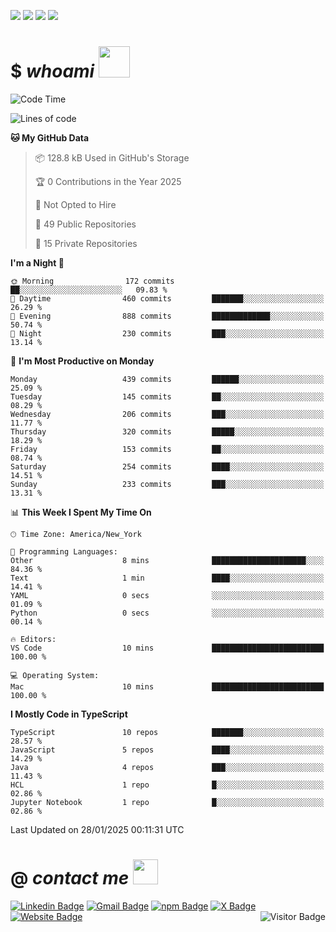 <a href="#"><img src="https://img.shields.io/badge/Full%20Stack-Developer-white?style=for-the-badge"></a>
<a href="#"><img src="https://img.shields.io/badge/DevOps-Engineer-white?style=for-the-badge"></a>
<a href="#"><img src="https://img.shields.io/badge/Open%20Source-Advocate-white?style=for-the-badge"></a>
<a href="#"><img src="https://img.shields.io/badge/Clean%20Code-Fanatic-white?style=for-the-badge"></a>

# $ _whoami_ <img src="https://mariajandersen.com/wp-content/uploads/2019/03/gladkunde_gif.gif" width="50">

<!--START_SECTION:waka-->
![Code Time](http://img.shields.io/badge/Code%20Time-1%2C232%20hrs%207%20mins-blue)

![Lines of code](https://img.shields.io/badge/From%20Hello%20World%20I%27ve%20Written-1.8%20million%20lines%20of%20code-blue)

**🐱 My GitHub Data** 

> 📦 128.8 kB Used in GitHub's Storage 
 > 
> 🏆 0 Contributions in the Year 2025
 > 
> 🚫 Not Opted to Hire
 > 
> 📜 49 Public Repositories 
 > 
> 🔑 15 Private Repositories 
 > 
**I'm a Night 🦉** 

```text
🌞 Morning                172 commits         ██░░░░░░░░░░░░░░░░░░░░░░░   09.83 % 
🌆 Daytime                460 commits         ███████░░░░░░░░░░░░░░░░░░   26.29 % 
🌃 Evening                888 commits         █████████████░░░░░░░░░░░░   50.74 % 
🌙 Night                  230 commits         ███░░░░░░░░░░░░░░░░░░░░░░   13.14 % 
```
📅 **I'm Most Productive on Monday** 

```text
Monday                   439 commits         ██████░░░░░░░░░░░░░░░░░░░   25.09 % 
Tuesday                  145 commits         ██░░░░░░░░░░░░░░░░░░░░░░░   08.29 % 
Wednesday                206 commits         ███░░░░░░░░░░░░░░░░░░░░░░   11.77 % 
Thursday                 320 commits         █████░░░░░░░░░░░░░░░░░░░░   18.29 % 
Friday                   153 commits         ██░░░░░░░░░░░░░░░░░░░░░░░   08.74 % 
Saturday                 254 commits         ████░░░░░░░░░░░░░░░░░░░░░   14.51 % 
Sunday                   233 commits         ███░░░░░░░░░░░░░░░░░░░░░░   13.31 % 
```


📊 **This Week I Spent My Time On** 

```text
🕑︎ Time Zone: America/New_York

💬 Programming Languages: 
Other                    8 mins              █████████████████████░░░░   84.36 % 
Text                     1 min               ████░░░░░░░░░░░░░░░░░░░░░   14.41 % 
YAML                     0 secs              ░░░░░░░░░░░░░░░░░░░░░░░░░   01.09 % 
Python                   0 secs              ░░░░░░░░░░░░░░░░░░░░░░░░░   00.14 % 

🔥 Editors: 
VS Code                  10 mins             █████████████████████████   100.00 % 

💻 Operating System: 
Mac                      10 mins             █████████████████████████   100.00 % 
```

**I Mostly Code in TypeScript** 

```text
TypeScript               10 repos            ███████░░░░░░░░░░░░░░░░░░   28.57 % 
JavaScript               5 repos             ████░░░░░░░░░░░░░░░░░░░░░   14.29 % 
Java                     4 repos             ███░░░░░░░░░░░░░░░░░░░░░░   11.43 % 
HCL                      1 repo              █░░░░░░░░░░░░░░░░░░░░░░░░   02.86 % 
Jupyter Notebook         1 repo              █░░░░░░░░░░░░░░░░░░░░░░░░   02.86 % 
```




 Last Updated on 28/01/2025 00:11:31 UTC
<!--END_SECTION:waka-->

# @ _contact me_ <img src="https://infoodmarketing.com/wp-content/uploads/2017/02/InboxSmall3.gif" width="40"></img>

<a href="https://linkedin.com/in/brignano"><img src="https://img.shields.io/badge/-brignano-white?style=flat-square&logo=Linkedin&logoColor=0077B5&link=https://linkedin.com/in/brignano" alt="Linkedin Badge"></img></a>
<a href="mailto:hi@brignano.io"><img src="https://img.shields.io/badge/-hi@brignano.io-white?style=flat-square&logo=Gmail&link=mailto:hi@brignano.io" alt="Gmail Badge"></img></a>
<a href="https://www.npmjs.com/package/brignano"><img src="https://img.shields.io/badge/-npx%20brignano-white?style=flat-square&logo=npm&logoColor=grey&link=https://www.npmjs.com/package/brignano" alt="npm Badge"></img></a>
<a href="https://twitter.com/brignano_"><img src="https://img.shields.io/badge/-@brignano__-white?style=flat-square&logo=x&logoColor=black&link=https://x/brignano_" alt="X Badge"></img></a>
<a href="https://brignano.io"><img src="https://img.shields.io/badge/-brignano.io-white?style=flat-square&logo=Google-Chrome&link=https://brignano.io" alt="Website Badge"></img></a>
<img align="right" src="https://visitor-badge.laobi.icu/badge?page_id=brignano.brignano" alt="Visitor Badge"></img>
